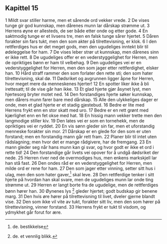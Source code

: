 ## Kapittel 15

1 Mildt svar stiller harme, men et sårende ord vekker vrede. 
2 De vises tunge gir god kunnskap, men dårenes munn lar dårskap strømme ut. 
3 Herrens øyne er allesteds, de ser både etter onde og etter gode. 
4 En saktmodig tunge er et livsens tre, men en falsk tunge sårer hjertet. 
5 Dåren forakter sin fars tukt, men den som akter på tilrettevisning, er klok. 
6 I den rettferdiges hus er det meget gods, men den ugudeliges inntekt blir til ødeleggelse for ham. 
7 De vises leber strør ut kunnskap, men dårenes sinn er ikke rett. 
8 De ugudeliges offer er en vederstyggelighet for Herren, men de opriktiges bønn er ham til velbehag. 
9 Den ugudeliges vei er en vederstyggelighet for Herren, men den som jager etter rettferdighet, elsker han. 
10 Hård straff rammer den som forlater den rette sti; den som hater tilrettevisning, skal dø. 
11 Dødsriket og avgrunnen ligger åpne for Herren, hvor meget mere da menneskenes hjerter! 
12 En spotter liker ikke å bli irettesatt; til de vise går han ikke. 
13 Et glad hjerte gjør åsynet lyst, men hjertesorg bryter motet ned. 
14 Den forstandiges hjerte søker kunnskap, men dårers munn farer bare med dårskap. 
15 Alle den ulykkeliges dager er onde, men et glad hjerte er et stadig gjestebud. 
16 Bedre er lite med Herrens frykt enn en stor skatt med uro. 
17 Bedre er en rett grønt med kjærlighet enn en fet okse med hat. 
18 En hissig mann vekker trette men den langmodige stiller kiv. 
19 Den lates vei er som en tornehekk, men de opriktiges vei er ryddet. 
20 En vis sønn gleder sin far, men et uforstandig menneske forakter sin mor. 
21 Dårskap er en glede for den som er uten forstand; men en forstandig mann går rett fram. 
22 Planer blir til intet uten rådslagning; men hvor det er mange rådgivere, har de fremgang. 
23 En mann gleder seg når hans munn kan gi svar, og hvor godt er ikke et ord i rette tid! 
24 Den forstandige går livets vei opover for å undgå dødsriket der nede. 
25 Herren river ned de overmodiges hus, men enkens markskjell lar han stå fast. 
26 Den ondes råd er en vederstyggelighet for Herren, men milde ord er rene for ham. 
27 Den som jager etter vinning, setter sitt hus i ulag, men den som hater gaver,[^1] skal leve. 
28 Den rettferdige tenker i sitt hjerte på hvordan han skal svare, men de ugudeliges munn lar onde ting strømme ut. 
29 Herren er langt borte fra de ugudelige, men de rettferdiges bønn hører han. 
30 Øynenes lys [^2] gleder hjertet; godt budskap gir benene marg. 
31 Den hvis øre hører på tilrettevisning til livet, dveler gjerne blandt vise. 
32 Den som ikke vil vite av tukt, forakter sitt liv, men den som hører på tilrettevisning, vinner forstand. 
33 Herrens frykt er tukt til visdom, og ydmykhet går forut for ære.

[^1]: de. bestikkelse
[^2]: de. et vennlig blikk.
